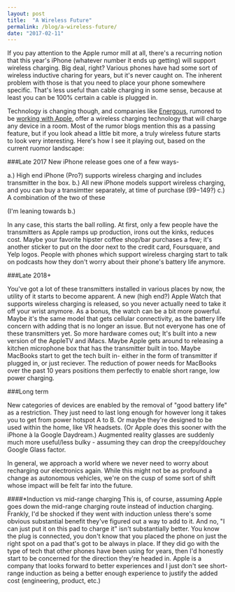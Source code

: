 ```yaml
---
layout: post
title:  "A Wireless Future"
permalink: /blog/a-wireless-future/
date: "2017-02-11"
---
```


If you pay attention to the Apple rumor mill at all, there's a recurring notion that this year's iPhone (whatever number it ends up getting) will support wireless charging. Big deal, right? Various phones have had some sort of wireless inductive charing for years, but it's never caught on. The inherent problem with those is that you need to place your phone somewhere specific. That's less useful than cable charging in some sense, because at least you can be 100% certain a cable is plugged in. 

Technology is changing though, and companies like [Energous](http://www.energous.com), rumored to be [working with Apple](http://appleinsider.com/articles/16/12/20/more-evidence-suggests-apple-tie-up-with-wireless-charging-firm-energous), offer a wireless charging technology that will charge any device in a room. Most of the rumor blogs mention this as a passing feature, but if you look ahead a little bit more, a truly wireless future starts to look very interesting. Here's how I see it playing out, based on the current ruomor landscape:

###Late 2017
New iPhone release goes one of a few ways-

a.) High end iPhone (Pro?) supports wireless charging and includes transmitter in the box.
b.) All new iPhone models support wireless charging, and you can buy a transimtter separately, at time of purchase ($99-$149?)
c.) A combination of the two of these

(I'm leaning towards b.)

In any case, this starts the ball rolling. At first, only a few people have the transmitters as Apple ramps up production, irons out the kinks, reduces cost. Maybe your favorite hipster coffee shop/bar purchases a few; it's another sticker to put on the door next to the credit card, Foursquare, and Yelp logos. People with phones which support wireless charging start to talk on podcasts how they don't worry about their phone's battery life anymore.

###Late 2018+

You've got a lot of these transmitters installed in various places by now, the utility of it starts to become apparent. A new (high end?) Apple Watch that supports wireless charging is released, so you never actually need to take it off your wrist anymore. As a bonus, the watch can be a bit more powerful. Maybe it's the same model that gets cellular connectivity, as the battery life concern with adding that is no longer an issue. But not everyone has one of these transmitters yet. So more hardware comes out; It's built into a new version of the AppleTV and iMacs. Maybe Apple gets around to releasing a kitchen microphone box that has the transmitter built in too. Maybe MacBooks start to get the tech built in- either in the form of transmitter if plugged in, or just reciever. The reduction of power needs for MacBooks over the past 10 years positions them perfectly to enable short range, low power charging. 


###Long term

New categories of devices are enabled by the removal of "good battery life" as a restriction. They just need to last long enough for however long it takes you to get from power hotspot A to B. Or maybe they're designed to be used within the home, like VR headsets. (Or Apple does this sooner with the iPhone à la Google Daydream.) Augmented reality glasses are suddenly much more useful/less bulky - assuming they can drop the creepy/douchey Google Glass factor. 

In general, we approach a world where we never need to worry about recharging our electronics again. While this might not be as profound a change as autonomous vehicles, we're on the cusp of some sort of shift whose impact will be felt far into the future.


####*Induction vs mid-range charging
This is, of course, assuming Apple goes down the mid-range charging route instead of induction charging. Frankly, I'd be shocked if they went with induction unless there's some obvious substantial benefit they've figured out a way to add to it. And no, "I can just put it on this pad to charge it" isn't substantially better. You know the plug is connected, you don't know that you placed the phone on just the right spot on a pad that's got to be always in place. If they did go with the type of tech that other phones have been using for years, then I'd honestly start to be concerned for the direction they're headed in. Apple is a company that looks forward to better experiences and I just don't see short-range induction as being a better enough experience to justify the added cost (engineering, product, etc.)